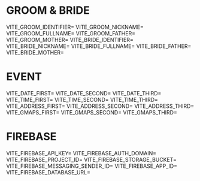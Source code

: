 # GROOM & BRIDE
VITE_GROOM_IDENTIFIER=
VITE_GROOM_NICKNAME=
VITE_GROOM_FULLNAME=
VITE_GROOM_FATHER=
VITE_GROOM_MOTHER=
VITE_BRIDE_IDENTIFIER=
VITE_BRIDE_NICKNAME=
VITE_BRIDE_FULLNAME=
VITE_BRIDE_FATHER=
VITE_BRIDE_MOTHER=

# EVENT
VITE_DATE_FIRST=
VITE_DATE_SECOND=
VITE_DATE_THIRD=
VITE_TIME_FIRST=
VITE_TIME_SECOND=
VITE_TIME_THIRD=
VITE_ADDRESS_FIRST=
VITE_ADDRESS_SECOND=
VITE_ADDRESS_THIRD=
VITE_GMAPS_FIRST=
VITE_GMAPS_SECOND=
VITE_GMAPS_THIRD=

# FIREBASE
VITE_FIREBASE_API_KEY=
VITE_FIREBASE_AUTH_DOMAIN=
VITE_FIREBASE_PROJECT_ID=
VITE_FIREBASE_STORAGE_BUCKET=
VITE_FIREBASE_MESSAGING_SENDER_ID=
VITE_FIREBASE_APP_ID=
VITE_FIREBASE_DATABASE_URL=